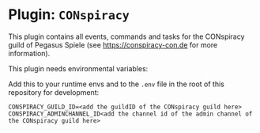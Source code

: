 # Plugin: `CONspiracy`

This plugin contains all events, commands and tasks for the CONspiracy guild of Pegasus Spiele (see https://conspiracy-con.de for more information).

This plugin needs environmental variables:

Add this to your runtime envs and to the `.env` file in the root of this repository for development:
```
CONSPIRACY_GUILD_ID=<add the guildID of the CONspiracy guild here>
CONSPIRACY_ADMINCHANNEL_ID<add the channel id of the admin channel of the CONspiracy guild here>
```